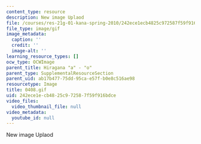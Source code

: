 ```yaml
---
content_type: resource
description: New image Uplaod
file: /courses/res-21g-01-kana-spring-2010/242ece1ecb4825c972587f59f916bdce_0408.gif
file_type: image/gif
image_metadata:
  caption: ''
  credit: ''
  image-alt: ''
learning_resource_types: []
ocw_type: OCWImage
parent_title: Hiragana "a" - "o"
parent_type: SupplementalResourceSection
parent_uid: ab17b477-75dd-95ca-e57f-b0e8c516ae98
resourcetype: Image
title: 0408.gif
uid: 242ece1e-cb48-25c9-7258-7f59f916bdce
video_files:
  video_thumbnail_file: null
video_metadata:
  youtube_id: null
---
```

New image Uplaod

